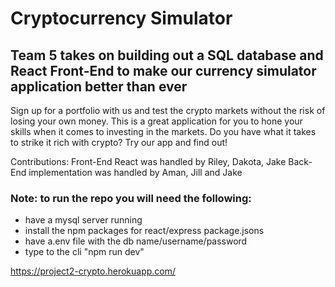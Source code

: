 # Cryptocurrency Simulator

## Team 5 takes on building out a SQL database and React Front-End to make our currency simulator application better than ever

Sign up for a portfolio with us and test the crypto markets without the risk of losing your own money. This is a great application for you to hone your skills when it comes to investing in the markets. Do you have what it takes to strike it rich with crypto? Try our app and find out!

Contributions:
Front-End React was handled by Riley, Dakota, Jake
Back-End implementation was handled by Aman, Jill and Jake

### Note: to run the repo you will need the following:
* have a mysql server running
* install the npm packages for react/express package.jsons
* have a.env file with the db name/username/password
* type to the cli "npm run dev"


https://project2-crypto.herokuapp.com/
